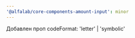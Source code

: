 ```yaml
---
'@alfalab/core-components-amount-input': minor
---
```


Добавлен проп codeFormat: 'letter' | 'symbolic'
